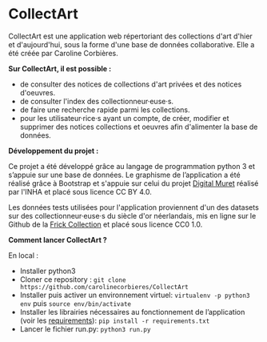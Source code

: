 # CollectArt




CollectArt est une application web répertoriant des collections d'art d'hier et d'aujourd'hui, sous la forme d'une base de données collaborative. Elle a été créée par Caroline Corbières.


**Sur CollectArt, il est possible :**
  - de consulter des notices de collections d'art privées et des notices d'oeuvres.
  - de consulter l'index des collectionneur·euse·s.
  - de faire une recherche rapide parmi les collections.
  - pour les utilisateur·rice·s ayant un compte, de créer, modifier et supprimer des notices collections et oeuvres afin d'alimenter la base de données. 
  

**Développement du projet :** 

Ce projet a été développé grâce au langage de programmation python 3 et s’appuie sur une base de données. Le graphisme de l’application a été réalisé grâce à Bootstrap et s'appuie sur celui du projet [Digital Muret](https://digitalmuret.inha.fr/s/digital-muret/page/accueil) réalisé par l'INHA et placé sous licence CC BY 4.0. 

Les données tests utilisées pour l'application proviennent d'un des datasets sur des collectionneur·euse·s du siècle d'or néerlandais, mis en ligne sur le Github de la [Frick Collection](https://github.com/frickcollection) et placé sous licence CC0 1.0.


**Comment lancer CollectArt ?**

En local : 
  - Installer python3
  - Cloner ce repository : `git clone https://github.com/carolinecorbieres/CollectArt`
  - Installer puis activer un environnement virtuel: `virtualenv -p python3 env` puis `source env/bin/activate`
  - Installer les librairies nécessaires au fonctionnement de l’application (voir les [requirements](https://github.com/carolinecorbieres/CollectArt/blob/master/requirements.txt)): `pip install -r requirements.txt`
  - Lancer le fichier run.py: `python3 run.py`
